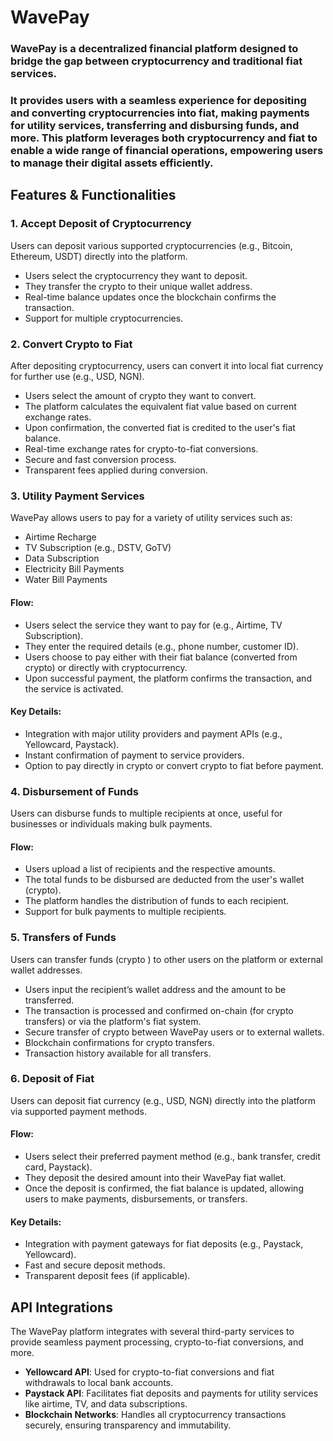 # **WavePay**
### WavePay is a decentralized financial platform designed to bridge the gap between cryptocurrency and traditional fiat services. 
### It provides users with a seamless experience for depositing and converting cryptocurrencies into fiat, making payments for utility services, transferring and disbursing funds, and more. This platform leverages both cryptocurrency and fiat to enable a wide range of financial operations, empowering users to manage their digital assets efficiently.
## Features & Functionalities

### 1. Accept Deposit of Cryptocurrency
Users can deposit various supported cryptocurrencies (e.g., Bitcoin, Ethereum, USDT) directly into the platform.
- Users select the cryptocurrency they want to deposit.
- They transfer the crypto to their unique wallet address.
- Real-time balance updates once the blockchain confirms the transaction.
- Support for multiple cryptocurrencies.

### 2. Convert Crypto to Fiat
After depositing cryptocurrency, users can convert it into local fiat currency for further use (e.g., USD, NGN).
- Users select the amount of crypto they want to convert.
- The platform calculates the equivalent fiat value based on current exchange rates.
- Upon confirmation, the converted fiat is credited to the user's fiat balance.
- Real-time exchange rates for crypto-to-fiat conversions.
- Secure and fast conversion process.
- Transparent fees applied during conversion.

### 3. Utility Payment Services
WavePay allows users to pay for a variety of utility services such as:
- Airtime Recharge
- TV Subscription (e.g., DSTV, GoTV)
- Data Subscription
- Electricity Bill Payments
- Water Bill Payments

#### Flow:
- Users select the service they want to pay for (e.g., Airtime, TV Subscription).
- They enter the required details (e.g., phone number, customer ID).
- Users choose to pay either with their fiat balance (converted from crypto) or directly with cryptocurrency.
- Upon successful payment, the platform confirms the transaction, and the service is activated.

#### Key Details:
- Integration with major utility providers and payment APIs (e.g., Yellowcard, Paystack).
- Instant confirmation of payment to service providers.
- Option to pay directly in crypto or convert crypto to fiat before payment.

### 4. Disbursement of Funds
Users can disburse funds to multiple recipients at once, useful for businesses or individuals making bulk payments.

#### Flow:
- Users upload a list of recipients and the respective amounts.
- The total funds to be disbursed are deducted from the user's wallet (crypto).
- The platform handles the distribution of funds to each recipient.
- Support for bulk payments to multiple recipients.

### 5. Transfers of Funds
Users can transfer funds (crypto ) to other users on the platform or external wallet addresses.
- Users input the recipient’s wallet address and the amount to be transferred.
- The transaction is processed and confirmed on-chain (for crypto transfers) or via the platform's fiat system.
- Secure transfer of crypto between WavePay users or to external wallets.
- Blockchain confirmations for crypto transfers.
- Transaction history available for all transfers.

### 6. Deposit of Fiat
Users can deposit fiat currency (e.g., USD, NGN) directly into the platform via supported payment methods.

#### Flow:
- Users select their preferred payment method (e.g., bank transfer, credit card, Paystack).
- They deposit the desired amount into their WavePay fiat wallet.
- Once the deposit is confirmed, the fiat balance is updated, allowing users to make payments, disbursements, or transfers.

#### Key Details:
- Integration with payment gateways for fiat deposits (e.g., Paystack, Yellowcard).
- Fast and secure deposit methods.
- Transparent deposit fees (if applicable).
  
## API Integrations

The WavePay platform integrates with several third-party services to provide seamless payment processing, crypto-to-fiat conversions, and more.

- **Yellowcard API**: Used for crypto-to-fiat conversions and fiat withdrawals to local bank accounts.
- **Paystack API**: Facilitates fiat deposits and payments for utility services like airtime, TV, and data subscriptions.
- **Blockchain Networks**: Handles all cryptocurrency transactions securely, ensuring transparency and immutability.

